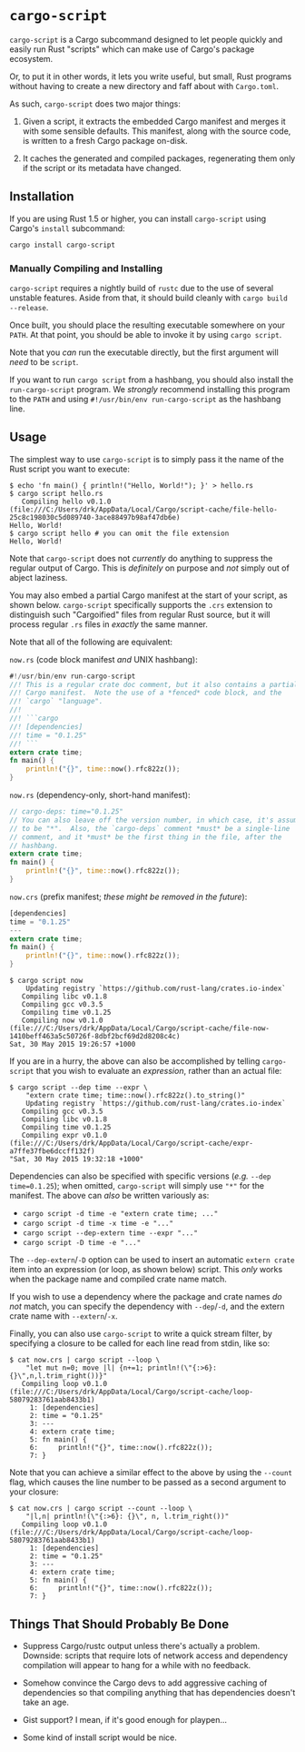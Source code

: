# `cargo-script`

`cargo-script` is a Cargo subcommand designed to let people quickly and easily run Rust "scripts" which can make use of Cargo's package ecosystem.

Or, to put it in other words, it lets you write useful, but small, Rust programs without having to create a new directory and faff about with `Cargo.toml`.

As such, `cargo-script` does two major things:

1. Given a script, it extracts the embedded Cargo manifest and merges it with some sensible defaults.  This manifest, along with the source code, is written to a fresh Cargo package on-disk.

2. It caches the generated and compiled packages, regenerating them only if the script or its metadata have changed.

## Installation

If you are using Rust 1.5 or higher, you can install `cargo-script` using Cargo's `install` subcommand:

```sh
cargo install cargo-script
```

### Manually Compiling and Installing

`cargo-script` requires a nightly build of `rustc` due to the use of several unstable features.  Aside from that, it should build cleanly with `cargo build --release`.

Once built, you should place the resulting executable somewhere on your `PATH`.  At that point, you should be able to invoke it by using `cargo script`.

Note that you *can* run the executable directly, but the first argument will *need* to be `script`.

If you want to run `cargo script` from a hashbang, you should also install the `run-cargo-script` program.  We *strongly* recommend installing this program to the `PATH` and using `#!/usr/bin/env run-cargo-script` as the hashbang line.

## Usage

The simplest way to use `cargo-script` is to simply pass it the name of the Rust script you want to execute:

```shell
$ echo 'fn main() { println!("Hello, World!"); }' > hello.rs
$ cargo script hello.rs
   Compiling hello v0.1.0 (file:///C:/Users/drk/AppData/Local/Cargo/script-cache/file-hello-25c8c198030c5d089740-3ace88497b98af47db6e)
Hello, World!
$ cargo script hello # you can omit the file extension
Hello, World!
```

Note that `cargo-script` does not *currently* do anything to suppress the regular output of Cargo.  This is *definitely* on purpose and *not* simply out of abject laziness.

You may also embed a partial Cargo manifest at the start of your script, as shown below.  `cargo-script` specifically supports the `.crs` extension to distinguish such "Cargoified" files from regular Rust source, but it will process regular `.rs` files in *exactly* the same manner.

Note that all of the following are equivalent:

`now.rs` (code block manifest *and* UNIX hashbang):

```rust
#!/usr/bin/env run-cargo-script
//! This is a regular crate doc comment, but it also contains a partial
//! Cargo manifest.  Note the use of a *fenced* code block, and the
//! `cargo` "language".
//!
//! ```cargo
//! [dependencies]
//! time = "0.1.25"
//! ```
extern crate time;
fn main() {
    println!("{}", time::now().rfc822z());
}
```

`now.rs` (dependency-only, short-hand manifest):

```rust
// cargo-deps: time="0.1.25"
// You can also leave off the version number, in which case, it's assumed
// to be "*".  Also, the `cargo-deps` comment *must* be a single-line
// comment, and it *must* be the first thing in the file, after the
// hashbang.
extern crate time;
fn main() {
    println!("{}", time::now().rfc822z());
}
```

`now.crs` (prefix manifest; *these might be removed in the future*):

```rust
[dependencies]
time = "0.1.25"
---
extern crate time;
fn main() {
    println!("{}", time::now().rfc822z());
}
```

```shell
$ cargo script now
    Updating registry `https://github.com/rust-lang/crates.io-index`
   Compiling libc v0.1.8
   Compiling gcc v0.3.5
   Compiling time v0.1.25
   Compiling now v0.1.0 (file:///C:/Users/drk/AppData/Local/Cargo/script-cache/file-now-1410beff463a5c50726f-8dbf2bcf69d2d8208c4c)
Sat, 30 May 2015 19:26:57 +1000
```

If you are in a hurry, the above can also be accomplished by telling `cargo-script` that you wish to evaluate an *expression*, rather than an actual file:

```text
$ cargo script --dep time --expr \
    "extern crate time; time::now().rfc822z().to_string()"
    Updating registry `https://github.com/rust-lang/crates.io-index`
   Compiling gcc v0.3.5
   Compiling libc v0.1.8
   Compiling time v0.1.25
   Compiling expr v0.1.0 (file:///C:/Users/drk/AppData/Local/Cargo/script-cache/expr-a7ffe37fbe6dccff132f)
"Sat, 30 May 2015 19:32:18 +1000"
```

Dependencies can also be specified with specific versions (*e.g.* `--dep time=0.1.25`); when omitted, `cargo-script` will simply use `"*"` for the manifest.  The above can *also* be written variously as:

* `cargo script -d time -e "extern crate time; ..."`
* `cargo script -d time -x time -e "..."`
* `cargo script --dep-extern time --expr "..."`
* `cargo script -D time -e "..."`

The `--dep-extern`/`-D` option can be used to insert an automatic `extern crate` item into an expression (or loop, as shown below) script.  This *only* works when the package name and compiled crate name match.

If you wish to use a dependency where the package and crate names *do not* match, you can specify the dependency with `--dep`/`-d`, and the extern crate name with `--extern`/`-x`.

Finally, you can also use `cargo-script` to write a quick stream filter, by specifying a closure to be called for each line read from stdin, like so:

```text
$ cat now.crs | cargo script --loop \
    "let mut n=0; move |l| {n+=1; println!(\"{:>6}: {}\",n,l.trim_right())}"
   Compiling loop v0.1.0 (file:///C:/Users/drk/AppData/Local/Cargo/script-cache/loop-58079283761aab8433b1)
     1: [dependencies]
     2: time = "0.1.25"
     3: ---
     4: extern crate time;
     5: fn main() {
     6:     println!("{}", time::now().rfc822z());
     7: }
```

Note that you can achieve a similar effect to the above by using the `--count` flag, which causes the line number to be passed as a second argument to your closure:

```text
$ cat now.crs | cargo script --count --loop \
    "|l,n| println!(\"{:>6}: {}\", n, l.trim_right())"
   Compiling loop v0.1.0 (file:///C:/Users/drk/AppData/Local/Cargo/script-cache/loop-58079283761aab8433b1)
     1: [dependencies]
     2: time = "0.1.25"
     3: ---
     4: extern crate time;
     5: fn main() {
     6:     println!("{}", time::now().rfc822z());
     7: }
```

## Things That Should Probably Be Done

* Suppress Cargo/rustc output unless there's actually a problem.  Downside: scripts that require lots of network access and dependency compilation will appear to hang for a while with no feedback.

* Somehow convince the Cargo devs to add aggressive caching of dependencies so that compiling anything that has dependencies doesn't take an age.

* Gist support?  I mean, if it's good enough for playpen...

* Some kind of install script would be nice.
